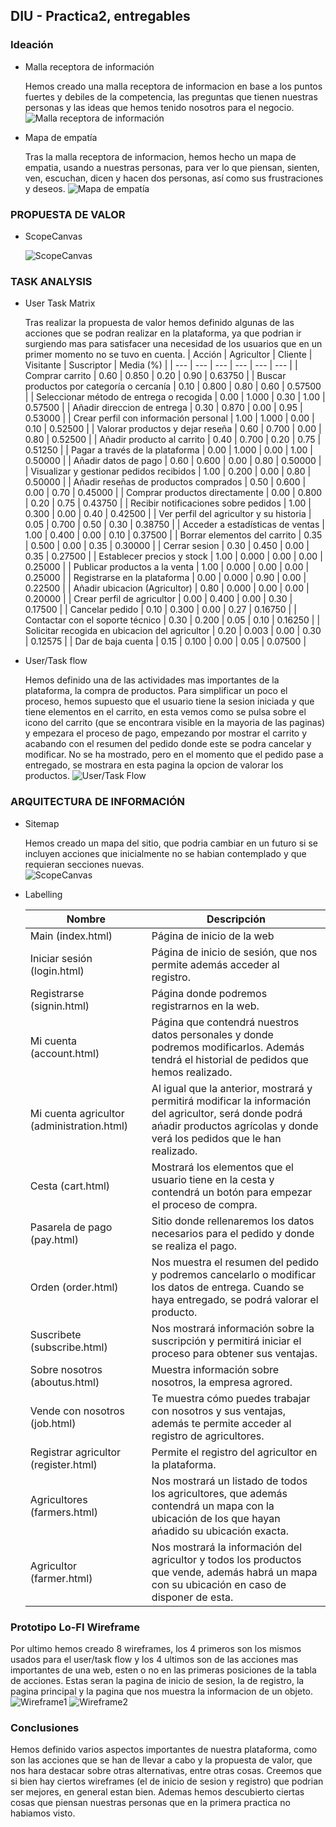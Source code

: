 ## DIU - Practica2, entregables

### Ideación 
* Malla receptora de información

  Hemos creado una malla receptora de informacion en base a los puntos fuertes y debiles de la competencia, las preguntas que tienen nuestras personas y las ideas que hemos tenido nosotros para el negocio. 
  ![Malla receptora de información](Resources/Feedback_Capture_Grid.png)
* Mapa de empatía

  Tras la malla receptora de informacion, hemos hecho un mapa de empatia, usando a nuestras personas, para ver lo que piensan, sienten, ven, escuchan, dicen y hacen dos personas, así como sus frustraciones y deseos.
  ![Mapa de empatía](Resources/Empathy_Mapping.png)


### PROPUESTA DE VALOR
* ScopeCanvas
  
  ![ScopeCanvas](Resources/Scope_Canvas.png)

### TASK ANALYSIS

* User Task Matrix

  Tras realizar la propuesta de valor hemos definido algunas de las acciones que se podran realizar en la plataforma, ya que podrian ir surgiendo mas para satisfacer una necesidad de los usuarios que en un primer momento no se tuvo en cuenta.
  | Acción | Agricultor | Cliente | Visitante | Suscriptor | Media (%) |
  | --- | --- | --- | --- | --- | --- |
  | Comprar carrito | 0.60 | 0.850 | 0.20 | 0.90 | 0.63750 |
  | Buscar productos por categoría o cercanía | 0.10 | 0.800 | 0.80 | 0.60 | 0.57500 |
  | Seleccionar método de entrega o recogida | 0.00 | 1.000 | 0.30 | 1.00 | 0.57500 |
  | Añadir direccion de entrega | 0.30 | 0.870 | 0.00 | 0.95 | 0.53000 |
  | Crear perfil con información personal | 1.00 | 1.000 | 0.00 | 0.10 | 0.52500 |
  | Valorar productos y dejar reseña | 0.60 | 0.700 | 0.00 | 0.80 | 0.52500 |
  | Añadir producto al carrito | 0.40 | 0.700 | 0.20 | 0.75 | 0.51250 |
  | Pagar a través de la plataforma | 0.00 | 1.000 | 0.00 | 1.00 | 0.50000 |
  | Añadir datos de pago | 0.60 | 0.600 | 0.00 | 0.80 | 0.50000 |
  | Visualizar y gestionar pedidos recibidos | 1.00 | 0.200 | 0.00 | 0.80 | 0.50000 |
  | Añadir reseñas de productos comprados | 0.50 | 0.600 | 0.00 | 0.70 | 0.45000 |
  | Comprar productos directamente | 0.00 | 0.800 | 0.20 | 0.75 | 0.43750 |
  | Recibir notificaciones sobre pedidos | 1.00 | 0.300 | 0.00 | 0.40 | 0.42500 |
  | Ver perfil del agricultor y su historia | 0.05 | 0.700 | 0.50 | 0.30 | 0.38750 |
  | Acceder a estadísticas de ventas | 1.00 | 0.400 | 0.00 | 0.10 | 0.37500 |
  | Borrar elementos del carrito | 0.35 | 0.500 | 0.00 | 0.35 | 0.30000 |
  | Cerrar sesion | 0.30 | 0.450 | 0.00 | 0.35 | 0.27500 |
  | Establecer precios y stock | 1.00 | 0.000 | 0.00 | 0.00 | 0.25000 |
  | Publicar productos a la venta | 1.00 | 0.000 | 0.00 | 0.00 | 0.25000 |
  | Registrarse en la plataforma | 0.00 | 0.000 | 0.90 | 0.00 | 0.22500 |
  | Añadir ubicacion (Agricultor) | 0.80 | 0.000 | 0.00 | 0.00 | 0.20000 |
  | Crear perfil de agricultor | 0.00 | 0.400 | 0.00 | 0.30 | 0.17500 |
  | Cancelar pedido | 0.10 | 0.300 | 0.00 | 0.27 | 0.16750 |
  | Contactar con el soporte técnico | 0.30 | 0.200 | 0.05 | 0.10 | 0.16250 |
  | Solicitar recogida en ubicacion del agricultor | 0.20 | 0.003 | 0.00 | 0.30 | 0.12575 |
  | Dar de baja cuenta | 0.15 | 0.100 | 0.00 | 0.05 | 0.07500 |


* User/Task flow

  Hemos definido una de las actividades mas importantes de la plataforma, la compra de productos. Para simplificar un poco el proceso, hemos supuesto que el usuario tiene la sesion iniciada y que tiene elementos en el carrito, en esta vemos como se pulsa sobre el icono del carrito (que se encontrara visible en la mayoria de las paginas) y empezara el proceso de pago, empezando por mostrar el carrito y acabando con el resumen del pedido donde este se podra cancelar y modificar. No se ha mostrado, pero en el momento que el pedido pase a entregado, se mostrara en esta pagina la opcion de valorar los productos.
  ![User/Task Flow](Resources/User_Flow_Design.png)


### ARQUITECTURA DE INFORMACIÓN

* Sitemap
  
  Hemos creado un mapa del sitio, que podria cambiar en un futuro si se incluyen acciones que inicialmente no se habian contemplado y que requieran secciones nuevas.  
  ![ScopeCanvas](Resources/SiteMap.png)
  
* Labelling
  
  | Nombre | Descripción |
  | --- | --- |
  | Main (index.html) | Página de inicio de la web |
  | Iniciar sesión (login.html) | Página de inicio de sesión, que nos permite además acceder al registro. |
  | Registrarse (signin.html) | Página donde podremos registrarnos en la web. |
  | Mi cuenta (account.html) | Página que contendrá nuestros datos personales y donde podremos modificarlos. Además tendrá el historial de pedidos que hemos realizado. |
  | Mi cuenta agricultor (administration.html) | Al igual que la anterior, mostrará y permitirá modificar la información del agricultor, será donde podrá ańadir productos agrícolas y donde verá los pedidos que le han realizado. |
  | Cesta (cart.html) | Mostrará los elementos que el usuario tiene en la cesta y contendrá un botón para empezar el proceso de compra. |
  | Pasarela de pago (pay.html) | Sitio donde rellenaremos los datos necesarios para el pedido y donde se realiza el pago. |
  | Orden (order.html) | Nos muestra el resumen del pedido y podremos cancelarlo o modificar los datos de entrega. Cuando se haya entregado, se podrá valorar el producto. |
  | Suscribete (subscribe.html) | Nos mostrará información sobre la suscripción y permitirá iniciar el proceso para obtener sus ventajas. |
  | Sobre nosotros (aboutus.html) | Muestra información sobre nosotros, la empresa agrored. |
  | Vende con nosotros (job.html) | Te muestra cómo puedes trabajar con nosotros y sus ventajas, además te permite acceder al registro de agricultores. |
  | Registrar agricultor (register.html) | Permite el registro del agricultor en la plataforma. |
  | Agricultores (farmers.html) | Nos mostrará un listado de todos los agricultores, que además contendrá un mapa con la ubicación de los que hayan ańadido su ubicación exacta. |
  | Agricultor (farmer.html) | Nos mostrará la información del agricultor y todos los productos que vende, además habrá un mapa con su ubicación en caso de disponer de esta. |
  
### Prototipo Lo-FI Wireframe 

  Por ultimo hemos creado 8 wireframes, los 4 primeros son los mismos usados para el user/task flow y los 4 ultimos son de las acciones mas importantes de una web, esten o no en las primeras posiciones de la tabla de acciones. Estas seran la pagina de inicio de sesion, la de registro, la pagina principal y la pagina que nos muestra la informacion de un objeto.
  ![Wireframe1](Resources/wireframes2.jpg)
  ![Wireframe2](Resources/wireframes1.jpg)

### Conclusiones  
Hemos definido varios aspectos importantes de nuestra plataforma, como son las acciones que se han de llevar a cabo y la propuesta de valor, que nos hara destacar sobre otras alternativas, entre otras cosas. Creemos que si bien hay ciertos wireframes (el de inicio de sesion y registro) que podrian ser mejores, en general estan bien. Ademas hemos descubierto ciertas cosas que piensan nuestras personas que en la primera practica no habiamos visto.
